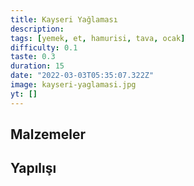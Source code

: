 ```yaml
---
title: Kayseri Yağlaması
description:
tags: [yemek, et, hamurisi, tava, ocak]
difficulty: 0.1
taste: 0.3
duration: 15
date: "2022-03-03T05:35:07.322Z"
image: kayseri-yaglamasi.jpg
yt: []
---
```


## Malzemeler

## Yapılışı
